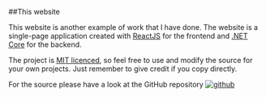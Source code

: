 ##This website

This website is another example of work that I have done.
The website is a single-page application created with [ReactJS](https://reactjs.org/) for the frontend
and [.NET Core](https://dotnet.github.io/) for the backend.

The project is [MIT licenced](https://opensource.org/licenses/MIT), so feel free to use and modify the source for your own projects. 
Just remember to give credit if you copy directly.

For the source please have a look at the GitHub repository [![github](/images/GitHub-Mark-32px.png)](https://github.com/LasToPe/LassePedersen-website)